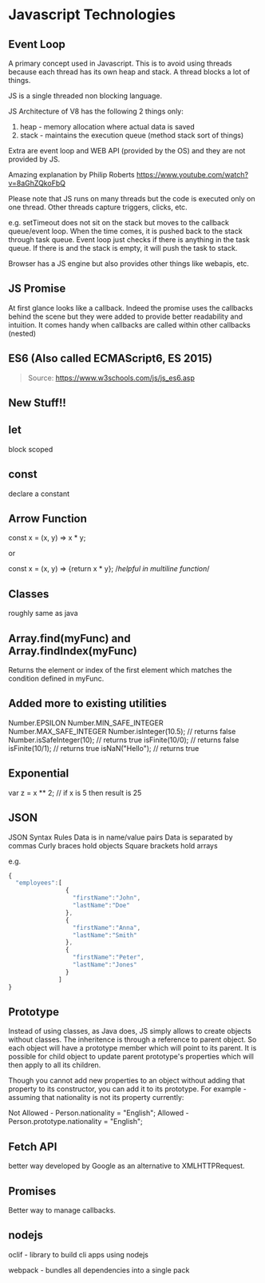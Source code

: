 # Javascript Technologies

## Event Loop

A primary concept used in Javascript. This is to avoid using threads because each thread has its own heap and stack. A thread blocks a lot of things.

JS is a single threaded non blocking language.

JS Architecture of V8 has the following 2 things only:
  1. heap - memory allocation where actual data is saved
  2. stack - maintains the execution queue (method stack sort of things)

Extra are event loop and WEB API (provided by the OS) and they are not provided by JS.

Amazing explanation by Philip Roberts
https://www.youtube.com/watch?v=8aGhZQkoFbQ

Please note that JS runs on many threads but the code is executed only on one thread. Other threads capture triggers, clicks, etc.

e.g. setTimeout does not sit on the stack but moves to the callback queue/event loop. When the time comes, it is pushed back to the stack through task queue. Event loop just checks if there is anything in the task queue. If there is and the stack is empty, it will push the task to stack.

Browser has a JS engine but also provides other things like webapis, etc.

## JS Promise

At first glance looks like a callback. Indeed the promise uses the callbacks behind the scene but they were added to provide better readability and intuition. It comes handy when callbacks are called within other callbacks (nested)

## ES6 (Also called ECMAScript6, ES 2015)

> Source: https://www.w3schools.com/js/js_es6.asp

## New Stuff!!

## let

block scoped

## const

declare a constant

## Arrow Function

const x = (x, y) => x * y;

or

const x = (x, y) => {return x * y};  /*helpful in multiline function*/

## Classes

roughly same as java

## Array.find(myFunc) and Array.findIndex(myFunc)

Returns the element or index of the first element which matches the condition defined in myFunc.

## Added more to existing utilities

Number.EPSILON
Number.MIN_SAFE_INTEGER
Number.MAX_SAFE_INTEGER
Number.isInteger(10.5);      // returns false
Number.isSafeInteger(10);    // returns true
isFinite(10/0);       // returns false
isFinite(10/1);       // returns true
isNaN("Hello");       // returns true

## Exponential

var z = x ** 2;          // if x is 5 then result is 25

## JSON

JSON Syntax Rules
Data is in name/value pairs
Data is separated by commas
Curly braces hold objects
Square brackets hold arrays

e.g.

```javascript
{
  "employees":[
                {
                  "firstName":"John", 
                  "lastName":"Doe"
                },
                {
                  "firstName":"Anna", 
                  "lastName":"Smith"
                },
                {
                  "firstName":"Peter", 
                  "lastName":"Jones"
                }
              ]
}
```

## Prototype

Instead of using classes, as Java does, JS simply allows to create objects without classes. The inheritence is through a reference to parent object. So each object will have a prototype member which will point to its parent. It is possible for child object to update parent prototype's properties which will then apply to all its children.

Though you cannot add new properties to an object without adding that property to its constructor, you can add it to its prototype. For example - assuming that nationality is not its property currently:

Not Allowed - Person.nationality = "English";
Allowed - Person.prototype.nationality = "English";

## Fetch API

better way developed by Google as an alternative to XMLHTTPRequest.

## Promises

Better way to manage callbacks.

## nodejs

oclif - library to build cli apps using nodejs

webpack - bundles all dependencies into a single pack
